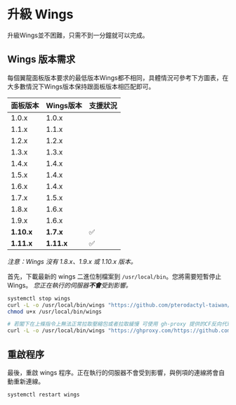 # 升級 Wings

升級Wings並不困難，只需不到一分鐘就可以完成。

## Wings 版本需求

每個翼龍面板版本要求的最低版本Wings都不相同，具體情況可參考下方圖表，在大多數情況下Wings版本保持跟面板版本相匹配即可。

| 面板版本 | Wings版本 | 支援狀況 |
|---------------|---------------|-----------|
| 1.0.x         | 1.0.x         |           |
| 1.1.x         | 1.1.x         |           |
| 1.2.x         | 1.2.x         |           |
| 1.3.x         | 1.3.x         |           |
| 1.4.x         | 1.4.x         |           |
| 1.5.x         | 1.4.x         |           |
| 1.6.x         | 1.4.x         |           |
| 1.7.x         | 1.5.x         |           |
| 1.8.x         | 1.6.x         |           |
| 1.9.x         | 1.6.x         |           |
| **1.10.x**    | **1.7.x**     | ✅         |
| **1.11.x**    | **1.11.x**    | ✅         |

*注意：Wings 沒有 1.8.x、1.9.x 或 1.10.x 版本。*


首先，下載最新的 wings 二進位制檔案到 `/usr/local/bin`。您將需要短暫停止 Wings。 _您正在執行的伺服器**不會**受到影響。_

``` bash
systemctl stop wings
curl -L -o /usr/local/bin/wings "https://github.com/pterodactyl-taiwan/wings/releases/latest/download/wings_linux_$([[ "$(uname -m)" == "x86_64" ]] && echo "amd64" || echo "arm64")"
chmod u+x /usr/local/bin/wings

# 若閣下在上條指令上無法正常拉取壓縮包或者拉取緩慢 可使用 gh-proxy 提供的CF反向代理來拉取
curl -L -o /usr/local/bin/wings "https://ghproxy.com/https://github.com/pterodactyl-taiwan/wings/releases/latest/download/wings_linux_$([[ "$(uname -m)" == "x86_64" ]] && echo "amd64" || echo "arm64")"
```

## 重啟程序

最後，重啟 wings 程序。正在執行的伺服器不會受到影響，與例項的連線將會自動重新連線。

``` bash
systemctl restart wings
```
